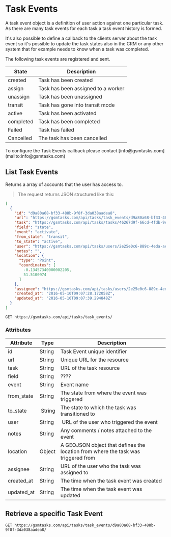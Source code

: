# Task Events

A task event object is a definition of user action against one particular task. As there are many task events for each task a task event history is formed.

It's also possible to define a callback to the clients server about the task event so it's possible to update the task states also in the CRM or any other system that for example needs to know when a task was completed.

The following task events are registered and sent.

State       | Description
----------- | -----------
created     | Task has been created
assign      | Task has been assigned to a worker
unassign    | Task has been unassigned
transit     | Task has gone into transit mode
active      | Task has been activated
completed   | Task has been completed
Failed      | Task has failed
Cancelled   | The task has been cancelled

<aside class="notice">
To configure the Task Events callback please contact [info@gsmtasks.com](mailto:info@gsmtasks.com)
</aside>

## List Task Events

Returns a array of accounts that the user has access to.

> The request returns JSON structured like this:

```json
[
  {
    "id": "d9a80a68-bf33-488b-9f8f-3da038aadea8",
    "url": "https://gsmtasks.com/api/tasks/task_events/d9a80a68-bf33-488b-9f8f-3da038aadea8/",
    "task": "https://gsmtasks.com/api/tasks/tasks/46267d9f-66cd-4fdb-9e9e-aaa63c81f29b/",
    "field": "state",
    "event": "activate",
    "from_state": "transit",
    "to_state": "active",
    "user": "https://gsmtasks.com/api/tasks/users/2e25e0c6-889c-4eda-ae3c-db27949fa05d/",
    "notes": "",
    "location": {
      "type": "Point",
      "coordinates": [
        -0.13457340000002205,
        51.5100974
      ]
    },
    "assignee": "https://gsmtasks.com/api/tasks/users/2e25e0c6-889c-4eda-ae3c-db27949fa05d/",
    "created_at": "2016-05-10T09:07:28.172058Z",
    "updated_at": "2016-05-10T09:07:39.294848Z"
  }
]
```

`GET https://gsmtasks.com/api/tasks/task_events/`

### Attributes

Attribute     | Type   | Description
------------  | ------ | -----------
id            | String | Task Event unique identifier
url           | String | Unique URL for the resource
task          | String | URL of the task resource
field         | String | ????
event         | String | Event name
from_state    | String | The state from where the event was triggered
to_state      | String | The state to which the task was transitioned to
user          | String | URL of the user who triggered the event
notes         | String | Any comments / notes attached to the event
location      | Object | A GEOJSON object that defines the location from where the task was triggered from
assignee      | String | URL of the user who the task was assigned to
created_at    | String | The time when the task event was created
updated_at    | String | The time when the task event was updated

## Retrieve a specific Task Event

`GET https://gsmtasks.com/api/tasks/task_events/d9a80a68-bf33-488b-9f8f-3da038aadea8/`
